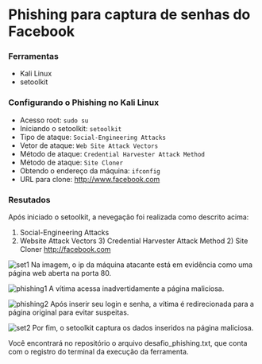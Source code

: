 # Phishing para captura de senhas do Facebook

### Ferramentas

- Kali Linux
- setoolkit

### Configurando o Phishing no Kali Linux

- Acesso root: ``` sudo su ```
- Iniciando o setoolkit: ``` setoolkit ```
- Tipo de ataque: ``` Social-Engineering Attacks ```
- Vetor de ataque: ``` Web Site Attack Vectors ```
- Método de ataque: ```Credential Harvester Attack Method ```
- Método de ataque: ``` Site Cloner ```
- Obtendo o endereço da máquina: ``` ifconfig ```
- URL para clone: http://www.facebook.com

### Resutados

Após iniciado o setoolkit, a nevegação foi realizada como descrito acima:
 1) Social-Engineering Attacks
   2) Website Attack Vectors
     3) Credential Harvester Attack Method
       2) Site Cloner
          http://facebook.com

![set1](https://github.com/user-attachments/assets/b3a679af-ca58-487e-af58-fd9d7fa17e8d)
Na imagem, o ip da máquina atacante está em evidência como uma página web aberta na porta 80.

![phishing1](https://github.com/user-attachments/assets/f1feb4af-c558-43a4-914b-258baec64a28)
A vítima acessa inadvertidamente a página maliciosa.

![phishing2](https://github.com/user-attachments/assets/c054cab7-45dd-43b7-8e47-161fc525b20e)
Após inserir seu login e senha, a vítima é redirecionada para a página original para evitar suspeitas.

![set2](https://github.com/user-attachments/assets/434a0f5a-bee5-477a-9573-e004ce5b1f38)
Por fim, o setoolkit captura os dados inseridos na página maliciosa.


Você encontrará no repositório o arquivo desafio_phishing.txt, que conta com o registro do terminal da execução da ferramenta.
